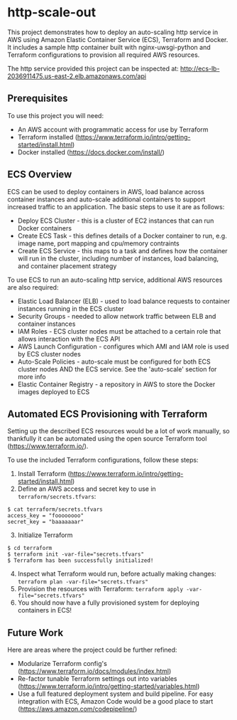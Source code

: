 # http-scale-out

This project demonstrates how to deploy an auto-scaling http service in AWS using Amazon Elastic Container Service (ECS), Terraform and Docker. It includes a sample http container built with nginx-uwsgi-python and Terraform configurations to provision all required AWS resources.

The http service provided this project can be inspected at: http://ecs-lb-2036911475.us-east-2.elb.amazonaws.com/api

## Prerequisites
To use this project you will need:
  * An AWS account with programmatic access for use by Terraform
  * Terraform installed (https://www.terraform.io/intro/getting-started/install.html)
  * Docker installed (https://docs.docker.com/install/)

## ECS Overview 
ECS can be used to deploy containers in AWS, load balance across container instances and auto-scale additional containers to support increased traffic to an application. The basic steps to use it are as follows:
  * Deploy ECS Cluster - this is a cluster of EC2 instances that can run Docker containers
  * Create ECS Task - this defines details of a Docker container to run, e.g. image name, port mapping and cpu/memory contraints
  * Create ECS Service - this maps to a task and defines how the container will run in the cluster, including number of instances, load balancing, and container placement strategy

To use ECS to run an auto-scaling http service, additional AWS resources are also required:
  * Elastic Load Balancer (ELB) - used to load balance requests to container instances running in the ECS cluster
  * Security Groups - needed to allow network traffic between ELB and container instances
  * IAM Roles - ECS cluster nodes must be attached to a certain role that allows interaction with the ECS API
  * AWS Launch Configuration - configures which AMI and IAM role is used by ECS cluster nodes 
  * Auto-Scale Policies - auto-scale must be configured for both ECS cluster nodes AND the ECS service. See the 'auto-scale' section for more info
  * Elastic Container Registry - a repository in AWS to store the Docker images deployed to ECS

## Automated ECS Provisioning with Terraform
Setting up the described ECS resources would be a lot of work manually, so thankfully it can be automated using the open source Terraform tool (https://www.terraform.io/).

To use the included Terraform configurations, follow these steps:
  1. Install Terraform (https://www.terraform.io/intro/getting-started/install.html)
  2. Define an AWS access and secret key to use in ```terraform/secrets.tfvars```:
```
$ cat terraform/secrets.tfvars 
access_key = "foooooooo"
secret_key = "baaaaaaar"
```
  3. Initialize Terraform
```
$ cd terraform
$ terraform init -var-file="secrets.tfvars"
$ Terraform has been successfully initialized!
```
  4. Inspect what Terraform would run, before actually making changes: ```terraform plan -var-file="secrets.tfvars"```
  5. Provision the resources with Terraform: ```terraform apply -var-file="secrets.tfvars"```
  6. You should now have a fully provisioned system for deploying containers in ECS!

## Future Work

Here are areas where the project could be further refined:

* Modularize Terraform config's (https://www.terraform.io/docs/modules/index.html)
* Re-factor tunable Terraform settings out into variables (https://www.terraform.io/intro/getting-started/variables.html)
* Use a full featured deployment system and build pipeline. For easy integration with ECS, Amazon Code would be a good place to start (https://aws.amazon.com/codepipeline/)
